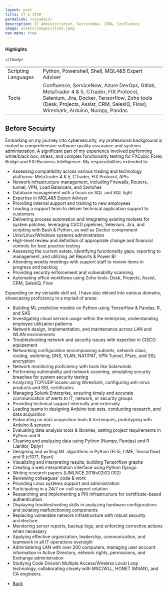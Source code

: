 ```yaml
---
layout: post
title: IT & ITSM 
permalink: /sysadmin/
description: IT Administration, ServiceNow, JIRA, Confluence
image: assets/images/itsm2.jpeg
nav-menu: true
---
```

<h4>Highlights</h4>
<div class="table-wrapper">
  <table>
    <tbody>
      <tr>
        <td>Scripting Languages</td>
        <td>Python, Powershell, Shell, MQL4&5 Expert Adviser</td>
      </tr>
        <tr>
        <td>Tools </td>
        <td>Confluence, ServiceNow, Azure DevOps, Gitlab, MetaTrader 4 & 5, CTrader, FIX Protocol, Selenium, Jira, Docker, Tensorflow, Zoho tools (Desk, Projects, Assist, CRM, SalesIQ, Flow), Wireshark, Arduino, Numpy, Pandas
      </td>
      </tr>

    </tbody>
  </table>
</div>

## Before Secuirty

Embarking on my journey into cybersecurity, my professional background is rooted in comprehensive software quality assurance and systems administration. A significant part of my experience involved performing white/black box, stress, and complex functionality testing for FXCubic Forex Bridge and FXI Business Intelligence. My responsibilities extended to:

- Assessing compatibility across various trading and technology platforms: MetaTrader 4 & 5, CTrader, FIX Protocol, APIs
- Network infrastructure management, including Firewalls, Routers, tunnel, VPN, Load Balancers, and Switches
- Database management with a focus on SQL and SQL light
- Expertise in MQL4&5 Expert Adviser
- Providing internal support and training to new employees
- Leading a support team to deliver technical application support to customers
- Delivering process automation and integrating existing toolsets for system patches, leveraging CI/CD pipelines, Selenium, Jira, and scripting with Bash & Python, as well as Docker containment
- Unix/Linux/Windows systems administration
- High-level review and definition of appropriate change and financial controls for best practice testing
- Assessing the current estate, identifying functionality gaps, reporting to management, and utilizing Jet Reports & Power BI
- Attending weekly meetings with support staff to review items in progress and backlog
- Providing security enforcement and vulnerability scanning
- Automating office workflows using Zoho tools: Desk, Projects, Assist, CRM, SalesIQ, Flow

Expanding on my versatile skill set, I have also delved into various domains, showcasing proficiency in a myriad of areas:

- Building ML predictive models on Python using Tensorflow & Pandas, R, and SAS
- Investigating cloud service usage within the enterprise, understanding employee utilization patterns
- Network design, implementation, and maintenance across LAN and WLAN environments
- Troubleshooting network and security issues with expertise in CISCO equipement
- Networking configuration encompassing subnets, network class, routing, switching, DNS, VLAN, NAT/PAT, VPN Tunnel, IPsec, and SSL encryption
- Network monitoring proficiency with tools like Solarwinds
- Performing vulnerability and network scanning, simulating security breaches for system security testing
- Analyzing TCP/UDP issues using Wireshark, configuring anti-virus products and SSL certificates
- Managing Splunk Enterprise, ensuring timely and accurate communication of alerts to IT, network, or security groups
- Providing technical support internally and externally
- Leading teams in designing Arduino test sets, conducting research, and data acquisition
- Elaborating on data acquisition tools & techniques, prototyping with Arduino & sensors
- Evaluating data analysis tools & libraries, setting project requirements in Python and R
- Cleaning and analyzing data using Python (Numpy, Pandas) and R (Janitor, Dplyr)
- Designing and writing ML algorithms in Python (ELI5, LIME, Tensorflow) and R (e1071, Rpart)
- Visualizing and interpreting results, building Tensorflow graphs
- Creating a web interpretation interface using Python Django
- Writing research papers (IJMLNCE.2018v02i02.002)
- Reviewing colleagues' code & work
- Providing Linux systems support and administration
- Participating in a 24/7 on-call support rotation
- Researching and implementing a PKI infrastructure for certificate-based authentication
- Displaying troubleshooting skills in analyzing hardware configurations and isolating malfunctioning components
- Replacing vulnerable network infrastructure with robust security architecture
- Monitoring server reports, backup logs, and enforcing corrective actions when necessary
- Applying effective organization, leadership, communication, and teamwork in all IT operations oversight
- Administering LAN with over 200 computers, managing user account information in Active Directory, network rights, permissions, and Exchange administration
- Studying Code Division Multiple Access/Wireless Local Loop technology, collaborating closely with MSC/WLL, HONET (MSAN), and CA engineers.

<ul class="actions">
<li><a href="/" class="button next scrolly">Back</a></li>
</ul>
